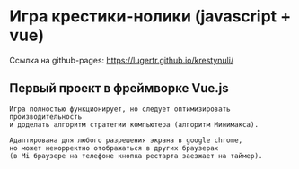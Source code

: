 # Игра крестики-нолики (javascript + vue)
Ссылка на github-pages: https://lugertr.github.io/krestynuli/
## Первый проект в фреймворке Vue.js
```
Игра полностью функционирует, но следует оптимизировать производительность 
и доделать алгоритм стратегии компьютера (алгоритм Минимакса).

Адаптирована для любого разрешения экрана в google chrome, 
но может некорректно отображаться в других браузерах 
(в Mi браузере на телефоне кнопка рестарта заезжает на таймер).
